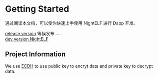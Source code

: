 # Getting Started
通过阅读本文档，可以使你快速上手使用 NightELF 进行 Dapp 开发。

[release version](#)  等候发布...... <br>
[dev version NightELF](https://chrome.google.com/webstore/detail/aelf-explorer-extension-d/mlmlhipeonlflbcclinpbmcjdnpnmkpf)

## Project Information
We use [ECDH](https://github.com/indutny/elliptic) to use public key to encryt data and private key to decrypt data.